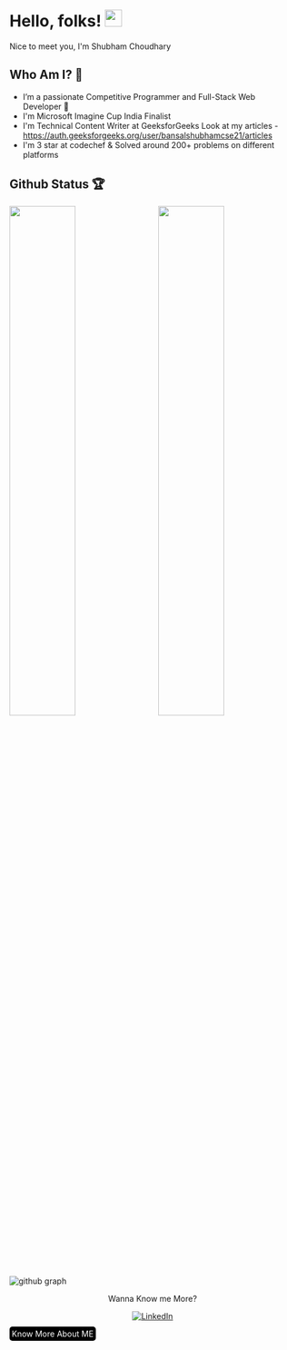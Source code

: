 # Hello, folks! <img src="https://raw.githubusercontent.com/MartinHeinz/MartinHeinz/master/wave.gif" width="30px">

Nice to meet you, I'm Shubham Choudhary

## Who Am I? 🤠

- I’m a passionate Competitive Programmer and Full-Stack Web Developer 🚀 
- I'm Microsoft Imagine Cup India Finalist
- I'm Technical Content Writer at GeeksforGeeks
  Look at my articles - https://auth.geeksforgeeks.org/user/bansalshubhamcse21/articles
- I'm 3 star at codechef & Solved around 200+ problems on different platforms

<!-- ## My Weapons 🌟

[![Top Langs](https://github-readme-stats.vercel.app/api/top-langs/?username=bansalshubh&theme=react)](https://github.com/bansalshubh/github-readme-stats) -->
 
## Github Status 🏆

<img  src="https://github-readme-stats.vercel.app/api?username=bansalshubh&show_icons=true&hide_border=true&theme=react" width="48%" align="right" >
<img  src="https://github-readme-streak-stats.herokuapp.com/?user=bansalshubh&theme=react" width="48%" >
<br>

![github graph](https://activity-graph.herokuapp.com/graph?username=bansalshubh&theme=react-dark)
<br>

<p align="center">Wanna Know me More?</p>

<p align="center">
  
<a href="https://www.linkedin.com/in/shubh-2023/">
<img src="https://img.shields.io/badge/-LinkedIn-%233781da" alt="LinkedIn"/></a>  

<a href="https://www.smartr.me/public/profiles/shubham.choudhary107" style="background-color: black;
    color: white;
    text-decoration: none;
    padding: 4px;
    border-radius: 5px;">
Know More About ME</a>  

</p>
